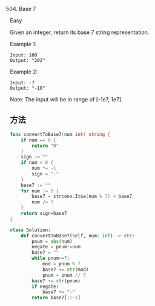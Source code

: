 504. Base 7


Easy


Given an integer, return its base 7 string representation.

Example 1:
```
Input: 100
Output: "202"
```

Example 2:
```
Input: -7
Output: "-10"
```

Note: The input will be in range of [-1e7, 1e7].

## 方法

```go
func convertToBase7(num int) string {
    if num == 0 {
		return "0"
	}
	sign := ""
	if num < 0 {
		num *= -1
		sign = "-"
	}
	base7 := ""
	for num != 0 {
		base7 = strconv.Itoa(num % 7) + base7
		num /= 7
	}
	return sign+base7
}
```



```python
class Solution:
    def convertToBase7(self, num: int) -> str:
        pnum = abs(num)
        negate = pnum!=num    
        base7 = ""
        while pnum>=7:
            mod = pnum % 7
            base7 += str(mod)
            pnum = pnum // 7
        base7 += str(pnum)
        if negate:
            base7 += "-"
        return base7[::-1]
```
